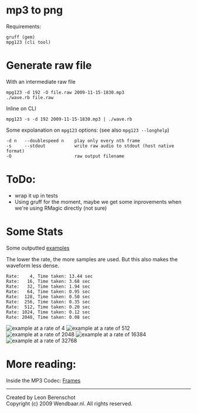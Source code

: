 mp3 to png
==========

Requirements:

    gruff (gem)
    mpg123 (cli tool)

Generate raw file
=================

With an intermediate raw file

    mpg123 -d 192 -O file.raw 2009-11-15-1830.mp3
    ./wave.rb file.raw

Inline on CLI

    mpg123 -s -d 192 2009-11-15-1830.mp3 | ./wave.rb

Some expolanation on `mpg123` options: (see also `mpg123 --longhelp`)

	-d n   --doublespeed n    play only every nth frame
	-s     --stdout           write raw audio to stdout (host native format)
	-O                        raw output filename

ToDo:
=====

* wrap it up in tests
* Using gruff for the moment, maybe we get some inprovements when we're using RMagic directly (not sure)

Some Stats
==========

Some outputted [examples](./examples/)

The lower the rate, the more samples are used. But this also makes the waveform less dense.

	Rate:    4, Time taken: 13.44 sec
	Rate:   16, Time taken: 3.68 sec
	Rate:   32, Time taken: 1.94 sec
	Rate:   64, Time taken: 0.95 sec
	Rate:  128, Time taken: 0.50 sec
	Rate:  256, Time taken: 0.35 sec
	Rate:  512, Time taken: 0.20 sec
	Rate: 1024, Time taken: 0.12 sec
	Rate: 2048, Time taken: 0.08 sec

![example at a rate of 4    ](http://wendbaar.nl/github/generated_from_file_0004.png "Rate of 4")
![example at a rate of 512  ](http://wendbaar.nl/github/generated_from_file_0512.png "Rate of 512")
![example at a rate of 2048 ](http://wendbaar.nl/github/generated_from_file_2048.png "Rate of 2048")
![example at a rate of 16384](http://wendbaar.nl/github/generated_from_file_16384.png "Rate of 16384")
![example at a rate of 32768](http://wendbaar.nl/github/generated_from_file_32768.png "Rate of 32768")

More reading:
==========

Inside the MP3 Codec: [Frames](http://www.mp3-converter.com/mp3codec/frames.htm) 


---

Created by Leon Berenschot  
Copyright (c) 2009 Wendbaar.nl. All rights reserved.
